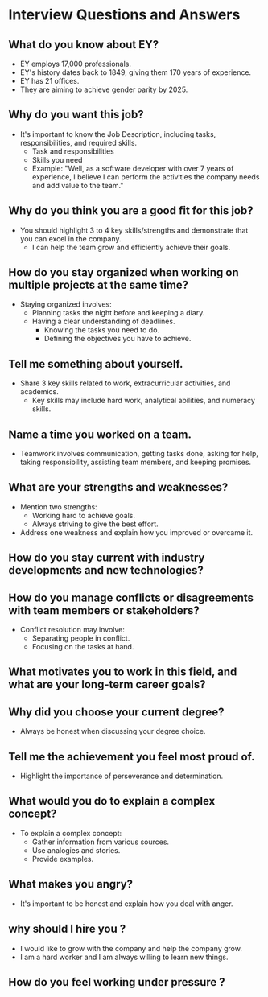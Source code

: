 # Interview Questions and Answers

## What do you know about EY?
- EY employs 17,000 professionals.
- EY's history dates back to 1849, giving them 170 years of experience.
- EY has 21 offices.
- They are aiming to achieve gender parity by 2025.

## Why do you want this job?
- It's important to know the Job Description, including tasks, responsibilities, and required skills.
    - Task and responsibilities
    - Skills you need
    - Example: "Well, as a software developer with over 7 years of experience, I believe I can perform the activities the company needs and add value to the team."

## Why do you think you are a good fit for this job?
- You should highlight 3 to 4 key skills/strengths and demonstrate that you can excel in the company.
    - I can help the team grow and efficiently achieve their goals.

## How do you stay organized when working on multiple projects at the same time?
- Staying organized involves:
    - Planning tasks the night before and keeping a diary.
    - Having a clear understanding of deadlines.
        - Knowing the tasks you need to do.
        - Defining the objectives you have to achieve.

## Tell me something about yourself.
- Share 3 key skills related to work, extracurricular activities, and academics.
    - Key skills may include hard work, analytical abilities, and numeracy skills.

## Name a time you worked on a team.
- Teamwork involves communication, getting tasks done, asking for help, taking responsibility, assisting team members, and keeping promises.

## What are your strengths and weaknesses?
- Mention two strengths:
    - Working hard to achieve goals.
    - Always striving to give the best effort.
- Address one weakness and explain how you improved or overcame it.

## How do you stay current with industry developments and new technologies?

## How do you manage conflicts or disagreements with team members or stakeholders?
- Conflict resolution may involve:
    - Separating people in conflict.
    - Focusing on the tasks at hand.

## What motivates you to work in this field, and what are your long-term career goals?

## Why did you choose your current degree?
- Always be honest when discussing your degree choice.

## Tell me the achievement you feel most proud of.
- Highlight the importance of perseverance and determination.

## What would you do to explain a complex concept?
- To explain a complex concept:
    - Gather information from various sources.
    - Use analogies and stories.
    - Provide examples.
  
## What makes you angry?
- It's important to be honest and explain how you deal with anger.  

## why should I hire you ? 
- I would like to grow with the company and help the company grow.
- I am a hard worker and I am always willing to learn new things.

## How do you feel working under pressure ?
